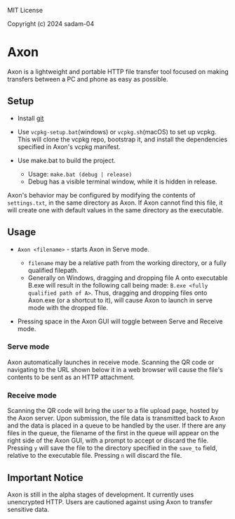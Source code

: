 MIT License

Copyright (c) 2024 sadam-04

# Axon
Axon is a lightweight and portable HTTP file transfer tool focused on making transfers between a PC and phone as easy as possible.

## Setup
- Install [git](https://git-scm.com/downloads)
- Use ````vcpkg-setup.bat````(windows) or ````vcpkg.sh````(macOS) to set up vcpkg. This will clone the vcpkg repo, bootstrap it, and install the dependencies specified in Axon's vcpkg manifest.

- Use make.bat to build the project.
  - Usage: ````make.bat (debug | release)```` 
  - Debug has a visible terminal window, while it is hidden in release. 

Axon's behavior may be configured by modifying the contents of ````settings.txt````, in the same directory as Axon. If Axon cannot find this file, it will create one with default values in the same directory as the executable.

## Usage
- ````Axon <filename>```` - starts Axon in Serve mode.
  - ````filename```` may be a relative path from the working directory, or a fully qualified filepath. 
  - Generally on Windows, dragging and dropping file A onto executable B.exe will result in the following call being made: ````B.exe <fully qualified path of A>````. Thus, dragging and dropping files onto Axon.exe (or a shortcut to it), will cause Axon to launch in serve mode with the dropped file.

- Pressing space in the Axon GUI will toggle between Serve and Receive mode.

### Serve mode
Axon automatically launches in receive mode. Scanning the QR code or navigating to the URL shown below it in a web browser will cause the file's contents to be sent as an HTTP attachment.

### Receive mode
Scanning the QR code will bring the user to a file upload page, hosted by the Axon server. Upon submission, the file data is transmitted back to Axon and the data is placed in a queue to be handled by the user. If there are any files in the queue, the filename of the first in the queue will appear on the right side of the Axon GUI, with a prompt to accept or discard the file. Pressing ````y```` will save the file to the directory specified in the ````save_to```` field, relative to the executable file. Pressing ````n```` will discard the file.

## Important Notice
Axon is still in the alpha stages of development. It currently uses unencrypted HTTP. Users are cautioned against using Axon to transfer sensitive data.